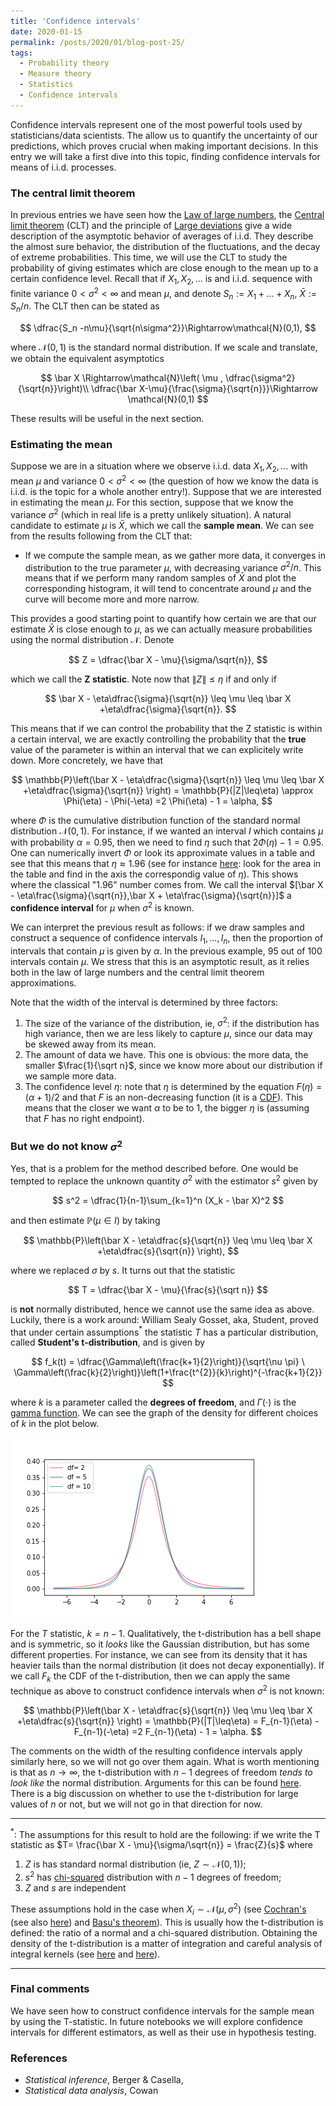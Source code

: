 ```yaml
---
title: 'Confidence intervals'
date: 2020-01-15
permalink: /posts/2020/01/blog-post-25/
tags:
  - Probability theory
  - Measure theory
  - Statistics
  - Confidence intervals
---
```

Confidence intervals represent one of the most powerful tools used by statisticians/data scientists. The allow us to quantify the uncertainty of our predictions, which proves crucial when making important decisions. In this entry we will take a first dive into this topic, finding confidence intervals for means of i.i.d. processes.

### The central limit theorem

In previous entries we have seen how the [Law of large numbers](/posts/2019/06/blog-post-10/), the [Central limit theorem](/posts/2019/06/blog-post-12/) (CLT) and the principle of [Large deviations](/posts/2019/06/blog-post-13/) give a wide description of the asymptotic behavior of averages of i.i.d. They describe the almost sure behavior, the distribution of the fluctuations, and the decay of extreme probabilities. This time, we will use the CLT to study the probability of giving estimates which are close enough to the mean up to a certain confidence level. Recall that if $X_1,X_2,\dots$ is and i.i.d. sequence with finite variance $0<\sigma^2 < \infty$ and mean $\mu$, and denote $S_n := X_1+\dots +X_n$, $\bar X:= S_n/n$. The CLT then can be stated as

$$
\dfrac{S_n -n\mu}{\sqrt{n\sigma^2}}\Rightarrow\mathcal{N}(0,1),
$$

where $\mathcal{N}(0,1)$ is the standard normal distribution.  If we scale and translate, we obtain the equivalent asymptotics 

$$
\bar X \Rightarrow\mathcal{N}\left( \mu  , \dfrac{\sigma^2}{\sqrt{n}}\right)\\
\dfrac{\bar X-\mu}{\frac{\sigma}{\sqrt{n}}}\Rightarrow \mathcal{N}(0,1)
$$

These results will be useful in the next section.

### Estimating the mean

Suppose we are in a situation where we observe i.i.d. data $X_1,X_2,\dots$ with mean $\mu$ and variance $0<\sigma^2<\infty$ (the question of how we know the data is i.i.d. is the topic for a whole another entry!). Suppose that we are interested in estimating the mean $\mu$. For this section, suppose that we know the variance $\sigma^2$ (which in real life is a pretty unlikely situation). A natural candidate to estimate $\mu$ is $\bar X$, which we call the **sample mean**. We can see from the results following from the CLT that:

* If we compute the sample mean, as we gather more data, it converges in distribution to the true parameter $\mu$, with decreasing variance $\sigma^2/n$. This means that if we perform many random samples of $\bar X$ and plot the corresponding histogram, it will tend to concentrate around $\mu$ and the curve will become more and more narrow.

This provides a good starting point to quantify how certain we are that our estimate $\bar X$ is close enough to $\mu$, as we can actually measure probabilities using the normal distribution $\mathcal{N}$. Denote 

$$
Z = \dfrac{\bar X - \mu}{\sigma/\sqrt{n}},
$$

which we call the **Z statistic**. Note now that $\|Z\| \leq \eta$ if and only if 

$$
\bar X - \eta\dfrac{\sigma}{\sqrt{n}} \leq \mu \leq \bar X +\eta\dfrac{\sigma}{\sqrt{n}}.
$$

This means that if we can control the probability that the Z statistic is within a certain interval, we are exactly controlling the probability that the **true** value of the parameter is within an interval that we can explicitely write down. More concretely, we have that

$$
\mathbb{P}\left(\bar X - \eta\dfrac{\sigma}{\sqrt{n}} \leq \mu \leq \bar X +\eta\dfrac{\sigma}{\sqrt{n}} \right) = \mathbb{P}(|Z|\leq\eta) \approx \Phi(\eta) - \Phi(-\eta) =2 \Phi(\eta) - 1 = \alpha,
$$

where $\Phi$ is the cumulative distribution function of the standard normal distribution $\mathcal{N}(0,1).$ For instance, if we wanted an interval $I$ which contains $\mu$ with probability $\alpha = 0.95$, then we need to find $\eta$ such that $2\Phi(\eta) -1 = 0.95$. One can numerically invert $\Phi$ or look its approximate values in a table and see that this means that $\eta \approx 1.96$ (see for instance [here](http://z-scoretable.com): look for the area in the table and find in the axis the correspondig value of $\eta$). This shows where the classical "1.96" number comes from. We call the interval $[\bar X - \eta\frac{\sigma}{\sqrt{n}},\bar X + \eta\frac{\sigma}{\sqrt{n}}]$ a **confidence interval** for $\mu$ when $\sigma^2$ is known.

We can interpret the previous result as follows: if we draw samples and construct a sequence of confidence intervals $I_1,\dots,I_n$, then the proportion of intervals that contain $\mu$ is given by $\alpha$. In the previous example, $95$ out of $100$ intervals contain $\mu$. We stress that this is an asymptotic result, as it relies both in the law of large numbers and the central limit theorem approximations.

Note that the width of the interval is determined by three factors:

1. The size of the variance of the distribution, ie, $\sigma^2$: if the distribution has high variance, then we are less likely to capture $\mu$, since our data may be skewed away from its mean.
2. The amount of data we have. This one is obvious: the more data, the smaller $\frac{1}{\sqrt n}$, since we know more about our distribution if we sample more data.
3. The confidence level $\eta$: note that $\eta$ is determined by the equation $F(\eta) = (\alpha+1)/2$ and that $F$ is an non-decreasing function (it is a [CDF](https://en.wikipedia.org/wiki/Cumulative_distribution_function#Properties)). This means that the closer we want $\alpha$ to be to $1$, the bigger $\eta$ is (assuming that $F$ has no right endpoint).

### But we do not know $\sigma^2$

Yes, that is a problem for the method described before. One would be tempted to replace the unknown quantity $\sigma^2$ with the estimator $s^2$ given by

$$
s^2 = \dfrac{1}{n-1}\sum_{k=1}^n (X_k - \bar X)^2
$$

and then estimate $\mathbb{P}(\mu \in I)$ by taking

$$
\mathbb{P}\left(\bar X - \eta\dfrac{s}{\sqrt{n}} \leq \mu \leq \bar X +\eta\dfrac{s}{\sqrt{n}} \right),
$$

where we replaced $\sigma$ by $s$. It turns out that the statistic 

$$
T = \dfrac{\bar X - \mu}{\frac{s}{\sqrt n}}
$$

is **not** normally distributed, hence we cannot use the same idea as above. Luckily, there is a work around: William Sealy Gosset, aka, Student, proved that under certain assumptions$^*$ the statistic $T$ has a particular distribution, called **Student's t-distribution**, and is given by

$$
f_k(t) = \dfrac{\Gamma\left(\frac{k+1}{2}\right)}{\sqrt{\nu \pi} \ \Gamma\left(\frac{k}{2}\right)}\left(1+\frac{t^{2}}{k}\right)^{-\frac{k+1}{2}}
$$

where $k$ is a parameter called the **degrees of freedom**, and $\Gamma(\cdot)$ is the [gamma function](https://en.wikipedia.org/wiki/Gamma_function). We can see the graph of the density for different choices of $k$ in the plot below.

![T dist](/files/t_distr.png)

For the $T$ statistic, $k=n-1$. Qualitatively, the t-distribution has a bell shape and is symmetric, so it *looks* like the Gaussian distribution, but has some different properties. For instance, we can see from its density that it has heavier tails than the normal distribution (it does not decay exponentially). If we call $F_k$ the CDF of the t-distribution, then we can apply the same technique as above to construct confidence intervals when $\sigma^2$ is not known:

$$
\mathbb{P}\left(\bar X - \eta\dfrac{s}{\sqrt{n}} \leq \mu \leq \bar X +\eta\dfrac{s}{\sqrt{n}} \right) = \mathbb{P}(|T|\leq\eta) = F_{n-1}(\eta) - F_{n-1}(-\eta) =2 F_{n-1}(\eta) - 1 = \alpha.
$$

The comments on the width of the resulting confidence intervals apply similarly here, so we will not go over them again. What is worth mentioning is that as $n\to\infty$, the t-distribution with $n-1$ degrees of freedom *tends to look like* the normal distribution. Arguments for this can be found [here](https://stats.stackexchange.com/questions/110359/why-does-the-t-distribution-become-more-normal-as-sample-size-increases). There is a big discussion on whether to use the t-distribution for large values of $n$ or not, but we will not go in that direction for now.

---

$^*:$ The assumptions for this result to hold are the following: if we write the T statistic as $T= \frac{\bar X - \mu}{\sigma/\sqrt{n}} = \frac{Z}{s}$ where

1. $Z$ is has standard normal distribution (ie, $Z\sim \mathcal{N}(0,1)$);
2. $s^2$ has [chi-squared](https://en.wikipedia.org/wiki/Chi-squared_distribution) distribution with $n-1$ degrees of freedom;
3. $Z$ and $s$ are independent

These assumptions hold in the case when $X_i\sim \mathcal{N}(\mu,\sigma^2)$ (see [Cochran's](https://en.wikipedia.org/wiki/Cochran%27s_theorem) (see also [here](http://users.stat.umn.edu/~sandy/courses/8311/handouts/ch05.pdf?fbclid=IwAR0iRW6ah-vO_x_tvLCXmFrU1INkYxZE0bSFqb24EWbowj8l0oGOmr8nePY)) and [Basu's theorem](https://en.wikipedia.org/wiki/Basu%27s_theorem)). This is usually how the t-distribution is defined: the ratio of a normal and a chi-squared distribution. Obtaining the density of the t-distribution is a matter of integration and careful analysis of integral kernels (see [here](https://math.stackexchange.com/questions/474733/derivation-of-the-density-function-of-student-t-distribution-from-this-big-integ) and [here](https://math.stackexchange.com/questions/1384338/math-intuition-and-natural-motivation-behind-t-student-distribution)).

---

### Final comments
We have seen how to construct confidence intervals for the sample mean by using the T-statistic. In future notebooks we will explore confidence intervals for different estimators, as well as their use in hypothesis testing.

### References
* *Statistical inference*, Berger & Casella,
* *Statistical data analysis*, Cowan

